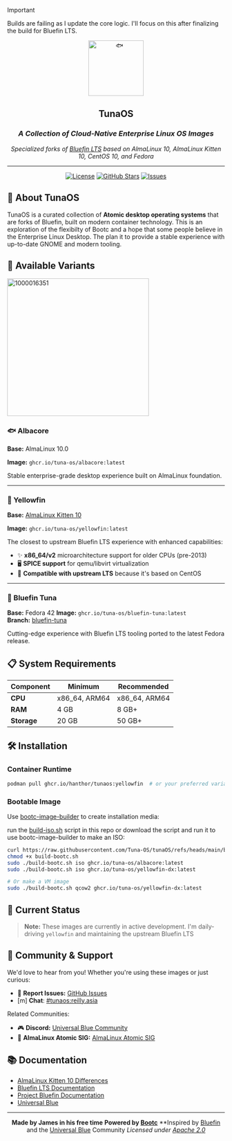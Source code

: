 > [!IMPORTANT]
>Builds are failing as I update the core logic. I'll focus on this after finalizing the build for Bluefin LTS. 

<div align="center">
<picture>
  <source srcset="https://fonts.gstatic.com/s/e/notoemoji/latest/1f41f/512.webp" type="image/webp">
  <img src="https://fonts.gstatic.com/s/e/notoemoji/latest/1f41f/512.gif" alt="🐟" width="128" height="128">
</picture>

## TunaOS
### *A Collection of Cloud-Native Enterprise Linux OS Images*

*Specialized forks of [Bluefin LTS](https://github.com/ublue-os/bluefin-lts) based on AlmaLinux 10, AlmaLinux Kitten 10, CentOS 10, and Fedora*

---

[![License](https://img.shields.io/github/license/hanthor/tunaOS?style=for-the-badge)](LICENSE)
[![GitHub Stars](https://img.shields.io/github/stars/hanthor/tunaOS?style=for-the-badge)](https://github.com/hanthor/tunaOS/stargazers)
[![Issues](https://img.shields.io/github/issues/hanthor/tunaOS?style=for-the-badge)](https://github.com/hanthor/tunaOS/issues)

</div>

## 🚀 About TunaOS

TunaOS is a curated collection of **Atomic desktop operating systems** that are forks of Bluefin, built on modern container technology. This is an exploration of the flexibilty of Bootc and a hope that some people believe in the Enterprise Linux Desktop. The plan it to provide a stable experience with up-to-date GNOME and modern tooling. 

## 🐠 Available Variants

<img width="328" height="318" alt="1000016351" src="https://github.com/user-attachments/assets/759fc093-baf0-4959-900a-5e9c2098f745" />



### 🐟 Albacore

**Base:** AlmaLinux 10.0

**Image:** `ghcr.io/tuna-os/albacore:latest`  

Stable enterprise-grade desktop experience built on AlmaLinux foundation.

---
### 🐠 Yellowfin

**Base:** [AlmaLinux Kitten 10](https://wiki.almalinux.org/development/almalinux-os-kitten-10.html#container-images)

**Image:** `ghcr.io/tuna-os/yellowfin:latest`  


The closest to upstream Bluefin LTS experience with enhanced capabilities:
- ✨ **x86_64/v2** microarchitecture support for older CPUs (pre-2013)
- 🖥️ **SPICE support** for qemu/libvirt virtualization
- 🔄 **Compatible with upstream LTS** because it's based on CentOS

---

### 🎣 Bluefin Tuna

**Base:** Fedora 42
**Image:** `ghcr.io/tuna-os/bluefin-tuna:latest`  
**Branch:** [bluefin-tuna](https://github.com/hanthor/tunaOS/tree/bluefin-tuna)

Cutting-edge experience with Bluefin LTS tooling ported to the latest Fedora release.

## 📋 System Requirements

| Component | Minimum | Recommended |
|-----------|---------|-------------|
| **CPU** | x86_64, ARM64 | x86_64, ARM64 |
| **RAM** | 4 GB | 8 GB+ |
| **Storage** | 20 GB | 50 GB+ |

## 🛠️ Installation

### Container Runtime
```bash
podman pull ghcr.io/hanthor/tunaos:yellowfin  # or your preferred variant
```

### Bootable Image
Use [bootc-image-builder](https://github.com/osbuild/bootc-image-builder) to create installation media:

run the [build-iso.sh](https://github.com/Tuna-OS/tunaOS/blob/main/build-iso.sh) script in this repo or download the script and run it to use bootc-image-builder to make an ISO:

```bash
curl https://raw.githubusercontent.com/Tuna-OS/tunaOS/refs/heads/main/build-iso.sh -o build-iso.sh
chmod +x build-bootc.sh
sudo ./build-bootc.sh iso ghcr.io/tuna-os/albacore:latest
sudo ./build-bootc.sh iso ghcr.io/tuna-os/yellowfin-dx:latest

# Or make a VM image
sudo ./build-bootc.sh qcow2 ghcr.io/tuna-os/yellowfin-dx:latest

```

## 🧪 Current Status

> **Note:** These images are currently in active development. I'm daily-driving `yellowfin` and maintaining the upstream Bluefin LTS

## 🤝 Community & Support

We'd love to hear from you! Whether you're using these images or just curious:

- 🐛 **Report Issues:** [GitHub Issues](https://github.com/hanthor/tunaOS/issues)
- [m] **Chat**: [#tunaos:reilly.asia](https://matrix.to/#/%23tunaos:reilly.asia) 

Related Communities: 
- 🎮 **Discord:** [Universal Blue Community](https://discord.gg/WEu6BdFEtp)
- 💬 **AlmaLinux Atomic SIG:** [AlmaLinux Atomic SIG](https://chat.almalinux.org/almalinux/channels/sigatomic)

## 📚 Documentation

- [AlmaLinux Kitten 10 Differences](https://wiki.almalinux.org/development/almalinux-os-kitten-10.html#how-is-almalinux-os-kitten-different-from-centos-stream)
- [Bluefin LTS Documentation](https://github.com/ublue-os/bluefin-lts)
- [Project Bluefin Documentation](https://docs.projectbluefin.io)
- [Universal Blue](https://universal-blue.org/)

---

<div align="center">

**Made by James in his free time**
**Powered by [Bootc](https://github.com/bootc-dev/bootc)**
**Inspired by [Bluefin](https://projectbluefin.io) and the [Universal Blue](https://universal-blue.org/) Community
*Licensed under [Apache 2.0](LICENSE)*

</div>
